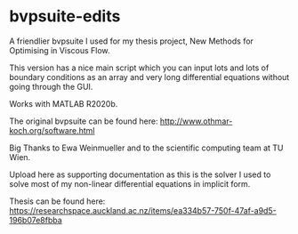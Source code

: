 # bvpsuite-edits

A friendlier bvpsuite I used for my thesis project, New Methods for Optimising in Viscous Flow.

This version has a nice main script which you can input lots and lots of boundary conditions as an array and very long differential equations without going through the GUI.

Works with MATLAB R2020b.

The original bvpsuite can be found here: http://www.othmar-koch.org/software.html

Big Thanks to Ewa Weinmueller and to the scientific computing team at TU Wien.

Upload here as supporting documentation as this is the solver I used to solve most of my non-linear differential equations in implicit form.

Thesis can be found here: https://researchspace.auckland.ac.nz/items/ea334b57-750f-47af-a9d5-196b07e8fbba
